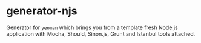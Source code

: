 # generator-njs

Generator for `yeoman` which brings you from a template fresh Node.js application with Mocha, Should, Sinon.js, Grunt and Istanbul tools attached.
